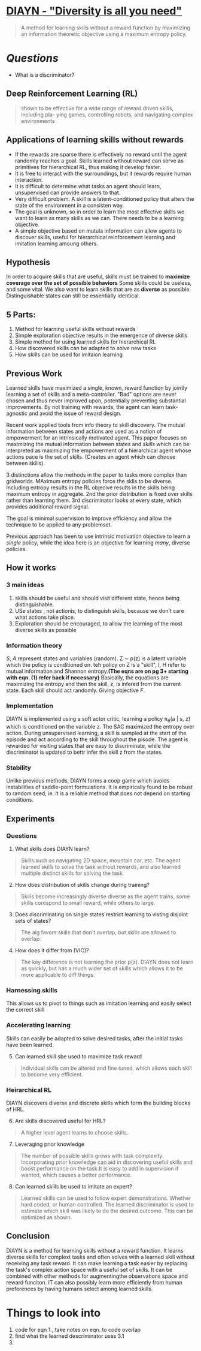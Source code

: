 # [DIAYN - "Diversity is all you need"](https://arxiv.org/pdf/1802.06070.pdf)
> A method for learning skills without a reward function by maximizing an information theoretic objective
> using a maximum entropy policy.

# *Questions*
* What is a discriminator?

## Deep Reinforcement Learning (RL)
> shown to be effective for a wide range of reward driven skills, including pla-
> ying games, controlling robots, and navigating complex environments

## Applications of learning skills without rewards
 * If the rewards are sparse there is effectively no reward until the agent randomly reaches a goal. Skills learned without reward can serve as primitives for hierarchical RL, thus making it develop faster.
 * It is free to interact with the surroundings, but it rewards require human interaction. 
 * It is difficult to determine what tasks an agent should learn, unsupervised can provide answers to that.
 * Very difficult problem. A skill is a latent-conditioned policy that alters the state of the environment in a consisten way.
 * The goal is unknown, so in order to learn the most effective skills we want to learn as many skills as we can. There needs to be a learning objective. 
 * A simple objective based on mutula information can allow agents to discover skills, useful for hierarchical reinforcement learning and imitation learning amoung others.

## Hypothesis
In order to acquire skills that are useful, skills must be trained to **maximize coverage over the set of possible behaviors** Some skills could be useless, and some vital. We also want to learn skills that are as **diverse** as possible. Distinguishable states can still be essentially identical.

## 5 Parts:
1) Method for learning useful skills without rewards
2) Simple exploration objective results in the emergence of diverse skills
3) Simple method for using learned skills for hierarchical RL 
4) How discovered skills can be adapted to solve new tasks
5) How skills can be used for imitaion learning

## Previous Work
Learned skills have maximized a single, known, reward function by jointly learning a set of skills and a meta-controller. "Bad" options are never chosen and thus never improved upon, potentially preventing substantial improvements. By not training with rewards, the agent can learn task-agnostic and avoid the issue of reward design. 

Recent work applied tools from info theory to skill discovery. The mutual information between states and actions are used as a  notion of empowerment for an intrinsically motivated agent. This paper focuses on maximizing the mutual information between states and *skills* which can be interpreted as maximizing the empowerment of a hierarchical  agent whose actions pace is the set of skills. (Creates an agent which can choose between skills).

3 distinctions allow the methods in the paper to tasks more complex than gridworlds. MAximum entropy policies force the sklls to be diverse. Including entropy results in the RL objecive results in the skills being maximum entropy in aggregate. 2nd the prior distribution is fixed over skills rather than learning them. 3rd discriminator looks at every state, which provides additional reward signal.

The goal is minimal supervision to improve efficiency and allow the technique to be applied to any problemset.

Previous approach has been to use intrinsic motivation objective to learn a *single* policy, while the idea here is an objective for learning *many*, diverse policies.

## How it works
### 3 main ideas
1. skills should be useful and should visit different state, hence being distinguishable.
2. USe states , not actionis, to distinguish skills, because we don't care what actions take place.
3. Exploration should be encouraged, to allow the learning of the most diverse skills as possible

### Information theory 
*S*, *A* represent states and variables (random). Z ∼ p(z) is a latent variable which the policy is conditioned on. teh  policy on Z is a "skill", I, H refer to mutual information and Shannon entropy.**(The eqns are on pg 3+ starting with eqn. (1) refer back if necessary)** 
Basically, the equations are maximizing the entropy and then the skill, z, is infered from the current state.  Each skill should act randomly. Giving objective *F*.

### Implementation
DIAYN is implemented using a soft actor critic, learning a policy π<sub>θ</sub>(a | s, z) which is conditioned on the variable z. The SAC maximized the entropy over action. During unsupervised learning, a skill is sampled at the start of the episode and act according to the skill throughout the pisode. The agent is rewarded for visiting states that are easy to discriminate, while the discriminator is updated to bettr infer the skill z from the states.

### Stability
Unlike previous methods, DIAYN forms a coop game which avoids instabilities of saddle-point formulations. It is empirically found to be robust to random seed, ie. it is a reliable method that does not depend on starting conditions.

## Experiments
### Questions
1. What skills does DIAYN learn?
> Skills such as navigating 2D space, mountain car, etc. The agent learned skills to solve the task without rewards, and also learned multiple distinct skills for solving the task.
2. How does distribution of skills change during training?
> Skills become increasingly diverse diverse as  the agent trains, some skills corespond to small reward, while others to large.
3. Does discriminating on single states restrict learning to visting disjoint sets of states?
> The alg favors skills that don't overlap, but skills are allowed to overlap. 
4. How does it differ from (VIC)?
> The key difference is not learning the prior p(z). DIAYN does not learn as quickly, but has a much wider set of skills which allows it to be more applicable to diff things.

### Harnessing skills
This allows us to pivot to things such as imitation learning and easily select the correct skill

### Accelerating learning
Skills can easily be adapted to solve desired tasks, after the initial tasks have been learned.

5. Can learned skill  sbe used to maximize task reward
> Individual skills can be altered and fine tuned, which allows each skill to become very efficient.   
### Heirarchical RL
DIAYN discovers diverse and discrete skills which form the building blocks of HRL.

6. Are skills discovered useful for HRL?
> A higher level agent learns to choose skills.

7. Leveraging prior knowledge
> The number of possible skills grows with task complexity. Incorporating prior knowledge can aid in  discovering useful skills and boost performance on the task.It is easy to add in supervision if wanted, which causes a better performance.

8. Can learned skills be used to imitate an expert?
> Learned skills can be used to follow expert demonstrations. Whether hard coded, or human controlled. The learned discriminator is used to estimate which skill  was likely to do the desired outcome. This can be optimized as shown.

## Conclusion
DIAYN is a method for learning skills without a reward function. It learns diverse skills for complext tasks and often solves with a learned skill without receiving any task reward. It can make learning a task easier by replacing the task's complex action space with a useful set of skills. It can be combined with other methods for augmentingthe observations space and reward funciton. IT can also possibly learn more efficiently from human preferences by having humans select among learned skills. 


# Things to look into
1. code for eqn 1., take notes on eqn. to code overlap
2. find what the learned descriminator uses 3.1
3. 
